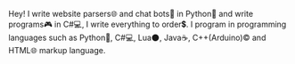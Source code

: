 Hey!
I write website parsers🌐 and chat bots🤖 in Python🐍 and write programs🎮 in C#💻, I write everything to order💲.
I program in programming languages such as Python🐍, C#💻, Lua🌑, Java☕, C++(Arduino)© and HTML🌐 markup language.
